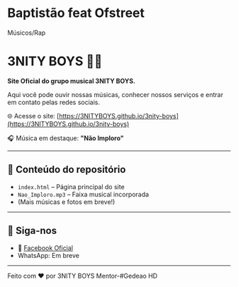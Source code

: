 # Baptistão feat Ofstreet
Músicos/Rap
# 3NITY BOYS 🎤🔥

**Site Oficial do grupo musical 3NITY BOYS.**

Aqui você pode ouvir nossas músicas, conhecer nossos serviços e entrar em contato pelas redes sociais.

🌐 Acesse o site: [https://3NITYBOYS.github.io/3nity-boys](https://3NITYBOYS.github.io/3nity-boys)

🎧 Música em destaque: **"Não Imploro"**

---

## 📁 Conteúdo do repositório

- `index.html` – Página principal do site
- `Nao_Imploro.mp3` – Faixa musical incorporada
- (Mais músicas e fotos em breve!)

---

## 📲 Siga-nos
- 🔵 [Facebook Oficial](https://www.facebook.com/profile.php?id=61577862028466)
- WhatsApp: Em breve

---

Feito com ❤️ por 3NITY BOYS
Mentor-#Gedeao HD
